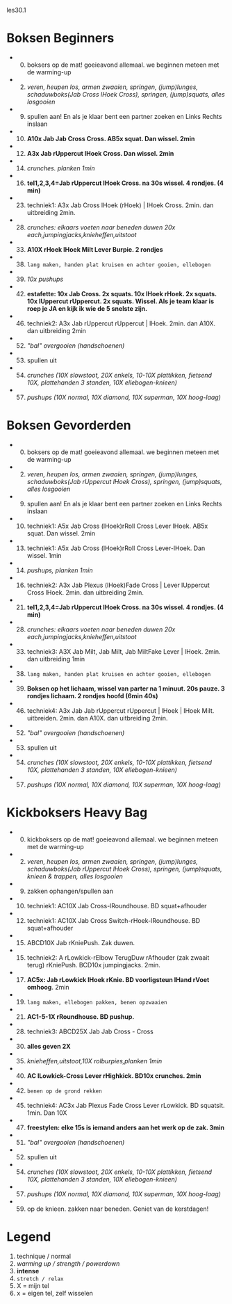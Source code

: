 les30.1

# Boksen Beginners

  - 00) boksers op de mat! goeieavond allemaal. we beginnen meteen met de warming-up
  - 02) *veren, heupen los, armen zwaaien, springen, (jump)lunges, schaduwboks(Jab Cross lHoek Cross), springen, (jump)squats, alles losgooien*
  - 09) spullen aan! En als je klaar bent een partner zoeken en Links Rechts inslaan
  - 10) **A10x Jab Jab Cross Cross. AB5x squat. Dan wissel. 2min**
  - 12) **A3x Jab rUppercut lHoek Cross. Dan wissel. 2min**
  - 14) *crunches. planken 1min*
  - 16) **tel1,2,3,4=Jab rUppercut lHoek Cross. na 30s wissel. 4 rondjes. (4 min)**
  - 23) techniek1: A3x Jab Cross lHoek (rHoek) | lHoek Cross. 2min. dan uitbreiding 2min.
  - 28) *crunches: elkaars voeten naar beneden duwen 20x each,jumpingjacks,knieheffen,uitstoot*
  - 33) **A10X rHoek lHoek Milt Lever Burpie. 2 rondjes**
  - 38) `lang maken, handen plat kruisen en achter gooien, ellebogen`
  - 39) *10x pushups*
  - 42) **estafette: 10x Jab Cross. 2x squats. 10x lHoek rHoek. 2x squats. 10x lUppercut rUppercut. 2x squats. Wissel. Als je team klaar is roep je JA en kijk ik wie de 5 snelste zijn.**
  - 46) techniek2: A3x Jab rUppercut rUppercut | lHoek. 2min. dan A10X. dan uitbreiding 2min
  - 52) *"bal" overgooien (handschoenen)*
  - 53) spullen uit
  - 54) *crunches (10X slowstoot, 20X enkels, 10-10X plattikken, fietsend 10X, plattehanden 3 standen, 10X ellebogen-knieen)*
  - 57) *pushups (10X normal, 10X diamond, 10X superman, 10X hoog-laag)*

# Boksen Gevorderden

  - 00) boksers op de mat! goeieavond allemaal. we beginnen meteen met de warming-up
  - 02) *veren, heupen los, armen zwaaien, springen, (jump)lunges, schaduwboks(Jab rUppercut lHoek Cross), springen, (jump)squats, alles losgooien*
  - 09) spullen aan! En als je klaar bent een partner zoeken en Links Rechts inslaan
  - 10) techniek1: A5x Jab Cross (lHoek)rRoll Cross Lever lHoek. AB5x squat. Dan wissel. 2min
  - 13) techniek1: A5x Jab Cross (lHoek)rRoll Cross Lever-lHoek. Dan wissel. 1min
  - 14) *pushups, planken 1min*
  - 16) techniek2: A3x Jab Plexus (lHoek)Fade Cross | Lever lUppercut Cross lHoek. 2min. dan uitbreiding 2min.
  - 21) **tel1,2,3,4=Jab rUppercut lHoek Cross. na 30s wissel. 4 rondjes. (4 min)**
  - 28) *crunches: elkaars voeten naar beneden duwen 20x each,jumpingjacks,knieheffen,uitstoot*
  - 33) techniek3: A3X Jab Milt, Jab Milt, Jab MiltFake Lever | lHoek. 2min. dan uitbreiding 1min
  - 38) `lang maken, handen plat kruisen en achter gooien, ellebogen`
  - 39) **Boksen op het lichaam, wissel van parter na 1 minuut. 20s pauze. 3 rondjes lichaam. 2 rondjes hoofd (6min 40s)**
  - 46) techniek4: A3x Jab Jab rUppercut rUppercut | lHoek | lHoek Milt. uitbreiden. 2min. dan A10X. dan uitbreiding 2min.
  - 52) *"bal" overgooien (handschoenen)*
  - 53) spullen uit
  - 54) *crunches (10X slowstoot, 20X enkels, 10-10X plattikken, fietsend 10X, plattehanden 3 standen, 10X ellebogen-knieen)*
  - 57) *pushups (10X normal, 10X diamond, 10X superman, 10X hoog-laag)*

# Kickboksers Heavy Bag

  - 00) kickboksers op de mat! goeieavond allemaal. we beginnen meteen met de warming-up
  - 02) *veren, heupen los, armen zwaaien, springen, (jump)lunges, schaduwboks(Jab rUppercut lHoek Cross), springen, (jump)squats, knieen & trappen, alles losgooien*
  - 09) zakken ophangen/spullen aan
  - 10) techniek1: AC10X Jab Cross-lRoundhouse. BD squat+afhouder
  - 12) techniek1: AC10X Jab Cross Switch-rHoek-lRoundhouse. BD squat+afhouder
  - 15) ABCD10X Jab rKniePush. Zak duwen.
  - 15) techniek2: A rLowkick-rElbow TerugDuw rAfhouder (zak zwaait terug) rKniePush. BCD10x jumpingjacks. 2min.
  - 17) **AC5x: Jab rLowkick lHoek rKnie. BD voorligsteun lHand rVoet omhoog**. 2min
  - 19) `lang maken, ellebogen pakken, benen opzwaaien`
  - 21) **AC1-5-1X rRoundhouse. BD pushup.**
  - 28) techniek3: ABCD25X Jab Jab Cross - Cross
  - 30) **alles geven 2X**
  - 35) *knieheffen,uitstoot,10X rolburpies,planken 1min*
  - 40) **AC lLowkick-Cross Lever rHighkick. BD10x crunches. 2min**
  - 42) `benen op de grond rekken`
  - 45) techniek4: AC3x Jab Plexus Fade Cross Lever rLowkick. BD squatsit. 1min. Dan 10X
  - 47) **freestylen: elke 15s is iemand anders aan het werk op de zak. 3min**
  - 51) *"bal" overgooien (handschoenen)*
  - 52) spullen uit
  - 54) *crunches (10X slowstoot, 20X enkels, 10-10X plattikken, fietsend 10X, plattehanden 3 standen, 10X ellebogen-knieen)*
  - 57) *pushups (10X normal, 10X diamond, 10X superman, 10X hoog-laag)*
  - 59) op de knieen. zakken naar beneden. Geniet van de kerstdagen!

# Legend

 1. technique / normal
 1. *warming up / strength / powerdown*
 1. **intense**
 1. `stretch / relax`
 1. X = mijn tel
 1. x = eigen tel, zelf wisselen
